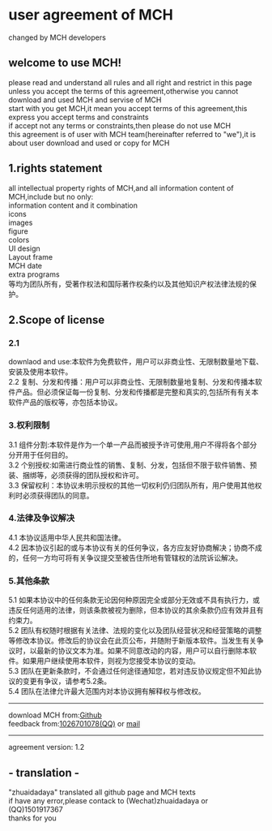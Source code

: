 # user agreement of MCH

changed by MCH developers<br>

## welcome to use MCH!
please read and understand all rules and all right and restrict in this page <br>
unless you accept the terms of this agreement,otherwise you cannot download and used MCH and servise of MCH<br>
start with you get MCH,it mean you accept terms of this agreement,this express you accept terms and constraints<br>
if accept not any terms or constraints,then please do not use MCH<br>
this agreement is of user with MCH team(hereinafter referred to "we"),it is about user download and used or copy for MCH<br>
## 1.rights statement
all intellectual property rights of MCH,and all information content of MCH,include but no only:<br>
  information content and it combination<br>
  icons<br>
  images<br>
  figure<br>
  colors<br>
  UI design<br>
  Layout frame<br>
  MCH date<br>
  extra programs<br>
  等均为团队所有，受著作权法和国际著作权条约以及其他知识产权法律法规的保护。<br>
## 2.Scope of license
### 2.1
downlaod and use:本软件为免费软件，用户可以非商业性、无限制数量地下载、安装及使用本软件。<br>
2.2 复制、分发和传播：用户可以非商业性、无限制数量地复制、分发和传播本软件产品。但必须保证每一份复制、分发和传播都是完整和真实的,包括所有有关本软件产品的版权等，亦包括本协议。<br>
### 3.权利限制
3.1 组件分割:本软件是作为一个单一产品而被授予许可使用,用户不得将各个部分分开用于任何目的。<br>
3.2 个别授权:如需进行商业性的销售、复制、分发，包括但不限于软件销售、预装、捆绑等，必须获得的团队授权和许可。<br>
3.3 保留权利：本协议未明示授权的其他一切权利仍归团队所有，用户使用其他权利时必须获得团队的同意。<br>
### 4.法律及争议解决
4.1 本协议适用中华人民共和国法律。<br>
4.2 因本协议引起的或与本协议有关的任何争议，各方应友好协商解决；协商不成的，任何一方均可将有关争议提交至被告住所地有管辖权的法院诉讼解决。<br>

### 5.其他条款
5.1 如果本协议中的任何条款无论因何种原因完全或部分无效或不具有执行力，或违反任何适用的法律，则该条款被视为删除，但本协议的其余条款仍应有效并且有约束力。<br>
5.2 团队有权随时根据有关法律、法规的变化以及团队经营状况和经营策略的调整等修改本协议。修改后的协议会在此页公布，并随附于新版本软件。当发生有关争议时，以最新的协议文本为准。如果不同意改动的内容，用户可以自行删除本软件。如果用户继续使用本软件，则视为您接受本协议的变动。<br>
5.3 团队在更新条款时，不会通过任何途径通知您，若对违反协议规定但不知此协议的变更有争议，请参考5.2条。<br>
5.4 团队在法律允许最大范围内对本协议拥有解释权与修改权。
<hr>

download MCH from:[Github](https://raw.githubusercontent.com/andogy/MCH/main/Public/MCH.jar)<br>
feedback from:[1026701078(QQ)](https://jq.qq.com/?_wv=1027&amp;k=xBFSpkKr) or [mail](mailto:1501917367@qq.com)
<hr>
agreement version: 1.2

## - translation -

"zhuaidadaya" translated all github page and MCH texts<br>
if have any error,please contack to (Wechat)zhuaidadaya or (QQ)1501917367<br>
thanks for you<br>
